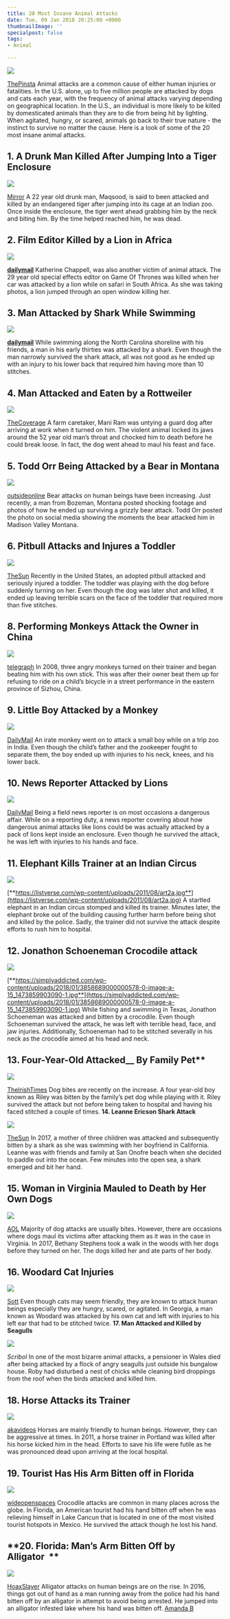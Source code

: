 ```yaml
---
title: 20 Most Insane Animal Attacks
date: Tue, 09 Jan 2018 20:25:08 +0000
thumbnailImage: ''
specialpost: false
tags:
- Animal

---
```

![](https://simplyaddicted.com/wp-content/uploads/2018/01/maxresdefault.jpg)

[ThePinsta](http://www.thepinsta.com/dog-kills-woman_X9z%7CImKTl%7CzIGt%7CGaqsydR*%7CS6bs*ZWS4bqEBG55gow/) Animal attacks are a common cause of either human injuries or fatalities. In the U.S. alone, up to five million people are attacked by dogs and cats each year, with the frequency of animal attacks varying depending on geographical location. In the U.S., an individual is more likely to be killed by domesticated animals than they are to die from being hit by lighting. When agitated, hungry, or scared, animals go back to their true nature - the instinct to survive no matter the cause. Here is a look of some of the 20 most insane animal attacks.

## **1. A Drunk Man Killed After Jumping Into a Tiger Enclosure**

![](https://simplyaddicted.com/wp-content/uploads/2018/01/PAY-Tiger-attacks-and-kills-a-vistor-at-New-Delhi-Zoo.jpg)

[Mirror](https://i2-prod.mirror.co.uk/incoming/article4308408.ece/ALTERNATES/s810/PAY-Tiger-attacks-and-kills-a-vistor-at-New-Delhi-Zoo.jpg) A 22 year old drunk man, Maqsood, is said to been attacked and killed by an endangered tiger after jumping into its cage at an Indian zoo. Once inside the enclosure, the tiger went ahead grabbing him by the neck and biting him. By the time helped reached him, he was dead.

## **2. Film Editor Killed by a Lion in Africa**

![](https://simplyaddicted.com/wp-content/uploads/2018/01/2965346200000578-3113418-Horrifying_This_image_captures_the_horrifying_the_moment_the_lio-a-47_1433597454824.jpg)

[**dailymail**](https://simplyaddicted.com/wp-content/uploads/2018/01/2965346200000578-3113418-Horrifying_This_image_captures_the_horrifying_the_moment_the_lio-a-47_1433597454824-1.jpg) Katherine Chappell, was also another victim of animal attack. The 29 year old special effects editor on Game Of Thrones was killed when her car was attacked by a lion while on safari in South Africa. As she was taking photos, a lion jumped through an open window killing her.

## **3. Man Attacked by Shark While Swimming**

![](https://simplyaddicted.com/wp-content/uploads/2018/01/2A02CBDC00000578-3140911-image-a-70_1435351435769.jpg)

[**dailymail**](https://simplyaddicted.com/wp-content/uploads/2018/01/2A02CBDC00000578-3140911-image-a-70_1435351435769-1.jpg) While swimming along the North Carolina shoreline with his friends, a man in his early thirties was attacked by a shark. Even though the man narrowly survived the shark attack, all was not good as he ended up with an injury to his lower back that required him having more than 10 stitches.

## **4. Man Attacked and Eaten by a Rottweiler**

![](https://simplyaddicted.com/wp-content/uploads/2018/01/Mani-Ram-Rottweiler-India-932594.jpg)

[TheCoverage](https://thecoverage.my/cn/%E5%A5%B3%E4%BA%BA/%E3%80%90%E6%88%91%E6%9D%A5%E9%80%81%E4%BD%A0%E7%A4%BC%E7%89%A9%EF%BC%81%E3%80%91%E5%A4%A7%E9%A9%AC%E5%A5%B3%E5%AD%90%E6%9C%BA%E8%AD%A6%E8%AF%86%E7%A0%B4%E7%88%B1%E6%83%85%E5%8C%85%E8%A3%B9%E9%AA%97/) A farm caretaker, Mani Ram was untying a guard dog after arriving at work when it turned on him. The violent animal locked its jaws around the 52 year old man’s throat and chocked him to death before he could break loose. In fact, the dog went ahead to maul his feast and face.

## **5. Todd Orr Being Attacked by a Bear in Montana**

![](https://simplyaddicted.com/wp-content/uploads/2018/01/todd-orr_h.jpg)

[outsideonline](https://www.outsideonline.com/sites/default/files/styles/width_1200/public/2016/10/10/todd-orr_h.jpg?itok=GdOTi6nG) Bear attacks on human beings have been increasing. Just recently, a man from Bozeman, Montana posted shocking footage and photos of how he ended up surviving a grizzly bear attack. Todd Orr posted the photo on social media showing the moments the bear attacked him in Madison Valley Montana.

## **6. Pitbull Attacks and Injures a Toddler**

![](https://simplyaddicted.com/wp-content/uploads/2018/01/nintchdbpict0003745121291.jpg)

[TheSun](https://www.thesun.co.uk/wp-content/uploads/2017/12/nintchdbpict0003745121291.jpg?strip=all&w=677) Recently in the United States, an adopted pitbull attacked and seriously injured a toddler. The toddler was playing with the dog before suddenly turning on her. Even though the dog was later shot and killed, it ended up leaving terrible scars on the face of the toddler that required more than five stitches.

## **8. Performing Monkeys Attack the Owner in China**

![](https://simplyaddicted.com/wp-content/uploads/2018/01/monkeys1_1208243c.jpg)

[telegraph](https://simplyaddicted.com/wp-content/uploads/2018/01/monkeys1_1208243c-1.jpg) In 2008, three angry monkeys turned on their trainer and began beating him with his own stick. This was after their owner beat them up for refusing to ride on a child’s bicycle in a street performance in the eastern province of Sizhou, China.

## **9. Little Boy Attacked by a Monkey**

![](https://simplyaddicted.com/wp-content/uploads/2018/01/article-2372257-1AEADCAC000005DC-407_634x795.jpg)

[DailyMail](http://www.dailymail.co.uk/news/article-2372257/Small-boy-attacked-monkey-seriously-hurt-Indian-zoo.html) An irate monkey went on to attack a small boy while on a trip zoo in India. Even though the child’s father and the zookeeper fought to separate them, the boy ended up with injuries to his neck, knees, and his lower back.

## **10. News Reporter Attacked by Lions**

![](https://simplyaddicted.com/wp-content/uploads/2018/01/29422A4A00000578-3106004-image-a-28_1433186106648.jpg)

[DailyMail](https://simplyaddicted.com/wp-content/uploads/2018/01/29422A4A00000578-3106004-image-a-28_1433186106648-1.jpg) Being a field news reporter is on most occasions a dangerous affair. While on a reporting duty, a news reporter covering about how dangerous animal attacks like lions could be was actually attacked by a pack of lions kept inside an enclosure. Even though he survived the attack, he was left with injuries to his hands and face.

## **11. Elephant Kills Trainer at an Indian Circus**

![](https://simplyaddicted.com/wp-content/uploads/2018/01/art2a.jpg)

[**https://listverse.com/wp-content/uploads/2011/08/art2a.jpg**](https://listverse.com/wp-content/uploads/2011/08/art2a.jpg) A startled elephant in an Indian circus stomped and killed its trainer. Minutes later, the elephant broke out of the building causing further harm before being shot and killed by the police. Sadly, the trainer did not survive the attack despite efforts to rush him to hospital.

## **12. Jonathon Schoeneman Crocodile attack**

![](https://simplyaddicted.com/wp-content/uploads/2018/01/3858689000000578-0-image-a-15_1473859903090.jpg)

[**https://simplyaddicted.com/wp-content/uploads/2018/01/3858689000000578-0-image-a-15_1473859903090-1.jpg**](https://simplyaddicted.com/wp-content/uploads/2018/01/3858689000000578-0-image-a-15_1473859903090-1.jpg) While fishing and swimming in Texas, Jonathon Schoeneman was attacked and bitten by a crocodile. Even though Schoeneman survived the attack, he was left with terrible head, face, and jaw injuries. Additionally, Schoeneman had to be stitched severally in his neck as the crocodile aimed at his head and neck.

## **13. Four-Year-Old Attacked__** By Family Pet**

![](https://simplyaddicted.com/wp-content/uploads/2018/01/image.jpg)

[TheIrishTimes](https://www.irishtimes.com/news/ireland/irish-news/boy-10-receives-50-stitches-in-his-face-after-dog-attack-1.1918037) Dog bites are recently on the increase. A four year-old boy known as Riley was bitten by the family’s pet dog while playing with it. Riley survived the attack but not before being taken to hospital and having his faced stitched a couple of times. **14. Leanne Ericson Shark Attack**

![](https://simplyaddicted.com/wp-content/uploads/2018/01/nintchdbpict000322008536.jpg)

[TheSun](https://www.thesun.co.uk/wp-content/uploads/2017/05/nintchdbpict000322008536.jpg?strip=all&w=330) In 2017, a mother of three children was attacked and subsequently bitten by a shark as she was swimming with her boyfriend in California. Leanne was with friends and family at San Onofre beach when she decided to paddle out into the ocean. Few minutes into the open sea, a shark emerged and bit her hand.

## **15. Woman in Virginia Mauled to Death by Her Own Dogs**

![](https://simplyaddicted.com/wp-content/uploads/2018/01/http_2F2Fo.aolcdn.com2Fhss2Fstorage2Fmidas2F47f3ec38c7d20315462de13dcd5a39cc2F2059623922Fbethany-stephens-02.jpg)

[AOL](https://www.aol.com/article/news/2017/12/18/police-woman-mauled-to-death-by-her-own-pit-bulls-while-out-for-a-walk/23310538/) Majority of dog attacks are usually bites. However, there are occasions where dogs maul its victims after attacking them as it was in the case in Virginia. In 2017, Bethany Stephens took a walk in the woods with her dogs before they turned on her. The dogs killed her and ate parts of her body.

## **16. Woodard Cat Injuries**

![](https://simplyaddicted.com/wp-content/uploads/2018/01/medium_2016_12_25_652899d3ef.jpg)

[Sott](https://simplyaddicted.com/wp-content/uploads/2018/01/medium_2016_12_25_652899d3ef-1.jpg) Even though cats may seem friendly, they are known to attack human beings especially they are hungry, scared, or agitated. In Georgia, a man known as Woodard was attacked by his own cat and left with injuries to his left ear that had to be stitched twice. **17. Man Attacked and Killed by Seagulls**

![](https://simplyaddicted.com/wp-content/uploads/2018/01/http-inlinethumb34.webshots.com-4001-2209293570105101600S600x600Q85.jpg)

_Scribol_ In one of the most bizarre animal attacks, a pensioner in Wales died after being attacked by a flock of angry seagulls just outside his bungalow house. Roby had disturbed a nest of chicks while cleaning bird droppings from the roof when the birds attacked and killed him.

## **18. Horse Attacks its Trainer**

![](https://simplyaddicted.com/wp-content/uploads/2018/01/hqdefault-1.jpg)

[akavideos](https://www.akavideos.com/watch?v=VYaycW1Fav8) Horses are mainly friendly to human beings. However, they can be aggressive at times. In 2011, a horse trainer in Portland was killed after his horse kicked him in the head. Efforts to save his life were futile as he was pronounced dead upon arriving at the local hospital.

## **19. Tourist Has His Arm Bitten off in Florida**

![](https://simplyaddicted.com/wp-content/uploads/2018/01/070413-crocodile-picture-2.jpg)

[wideopenspaces](http://www.wideopenspaces.com/man-looses-arm-to-crocodile-and-luckily-is-reattached/) Crocodile attacks are common in many places across the globe. In Florida, an American tourist had his hand bitten off when he was relieving himself in Lake Cancun that is located in one of the most visited tourist hotspots in Mexico. He survived the attack though he lost his hand.

## **20. Florida: Man’s Arm Bitten Off by Alligator  **

![](https://simplyaddicted.com/wp-content/uploads/2018/01/golf-alligator-7.jpg)

[HoaxSlayer](https://simplyaddicted.com/wp-content/uploads/2018/01/golf-alligator-7-1.jpg) Alligator attacks on human beings are on the rise. In 2016, things got out of hand as a man running away from the police had his hand bitten off by an alligator in attempt to avoid being arrested. He jumped into an alligator infested lake where his hand was bitten off. [Amanda B](http://www.writeraccess.com/writer/20641/)